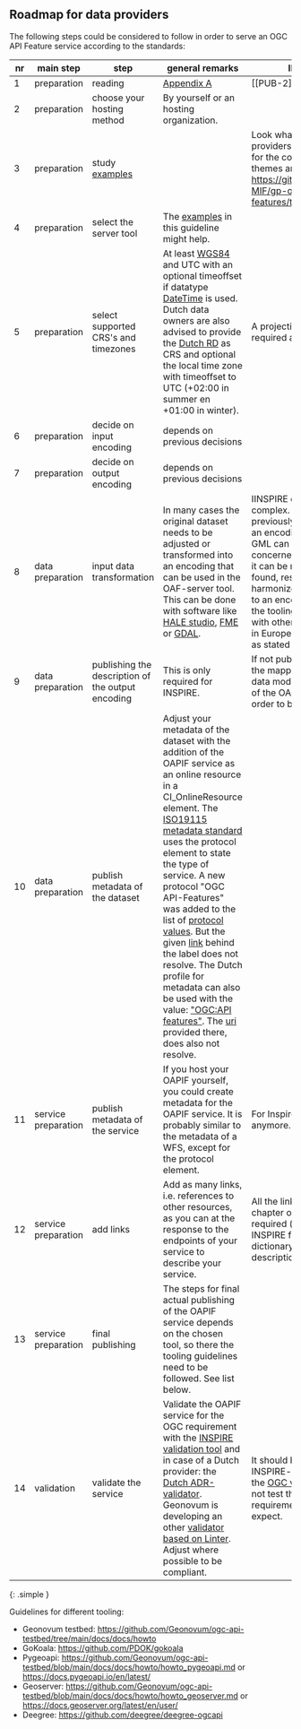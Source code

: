 ## Roadmap for data providers

The following steps could be considered to follow in order to serve an OGC API Feature service according to the standards:

|nr|main step|step|general remarks|INSPIRE remarks|
|------|---------|----|---------------|---------------|
|1|preparation|reading|[Appendix A](#references)|[[PUB-2]]|
|2|preparation|choose your hosting method|By yourself or an hosting organization.||
|3|preparation|study [examples](#H04)||Look what other INSPIRE data providers have done in this field for the concerning INSPIRE themes and have a look at: https://github.com/INSPIRE-MIF/gp-ogc-api-features/tree/master/deployments.|
|4|preparation|select the server tool|The [examples](#H04) in this guideline might help.||
|5|preparation|select supported CRS's and timezones|At least [WGS84](https://epsg.io/4326) and UTC with an optional timeoffset if datatype [DateTime](https://tools.ietf.org/html/rfc3339#section-5.6) is used. Dutch data owners are also advised to provide the [Dutch RD](https://www.opengis.net/def/crs/EPSG/0/28992) as CRS and optional the local time zone with timeoffset to UTC (+02:00 in summer en +01:00 in winter).|A projection based on [ETRS89](https://epsg.io/4258) is required as one of the CRS's.|
|6|preparation|decide on input encoding|depends on previous decisions||
|7|preparation|decide on output encoding|depends on previous decisions||
|8|data preparation|input data transformation|In many cases the original dataset needs to be adjusted or transformed into an encoding that can be used in the OAF-server tool. This can be done with software like [HALE studio](https://wetransform.to/halestudio/), [FME](https://www.safe.com/) or [GDAL](https://gdal.org/index.html). |IINSPIRE data models are often complex. Research whether a previously published mapping to an encoding other than complex GML can be found for the concerned INSPIRE-theme. If so, it can be reused. If it cannot be found, research how your harmonized data can be mapped to an encoding that can be used in the tooling. Seek for cooperation with other INSPIRE data providers in Europe and use the principles as stated in [[PUB-4]].|
|9|data preparation|publishing the description of the output encoding|This is only required for INSPIRE.|If not published before, describe the mapping from the INSPIRE data model to the output encoding of the OAPIF and publish it, in order to be INSPIRE compliant.|
|10|data preparation|publish metadata of the dataset|Adjust your metadata of the dataset with the addition of the OAPIF service as an online resource in a CI_OnlineResource element. The [ISO19115 metadata standard](https://docs.geostandaarden.nl/md/mdprofiel-iso19115/#protocol) uses the protocol element to state the type of service. A new protocol "OGC API-Features" was added to the list of [protocol values](https://inspire.ec.europa.eu/metadata-codelist/ProtocolValue:1). But the given [link](http://www.opengis.net/def/docs/17-069r3) behind the label does not resolve. The Dutch profile for metadata can also be used with the value: ["OGC:API features"](https://geonovum.github.io/Metadata-ISO19119/#codelist-protocol). The [uri](http://www.opengis.net/def/interface/ogcapi-features) provided there, does also not resolve.||
|11|service preparation|publish metadata of the service|If you host your OAPIF yourself, you could create metadata for the OAPIF service. It is probably similar to the metadata of a WFS, except for the protocol element. |For Inspire this is not mandatory anymore.|
|12|service preparation|add links|Add as many links, i.e. references to other resources, as you can at the response to the endpoints of your service to describe your service.| All the links as mentioned in the chapter on [requirements](#H03) are required (metadata of dataset, INSPIRE feature concept dictionary, Licence, mapping description, bulk download).|
|13|service preparation|final publishing|The steps for final actual publishing of the OAPIF service depends on the chosen tool, so there the tooling guidelines need to be followed. See list below.||
|14|validation|validate the service|Validate the OAPIF service for the OGC requirement with the [INSPIRE validation tool](https://inspire.ec.europa.eu/validator/home/index.html) and in case of a Dutch provider: the [Dutch ADR-validator](https://gitlab.com/commonground/don/adr-validator/-/blob/main/README.md?ref_type=heads). Geonovum is developing an other [validator based on Linter](https://geonovum-labs.github.io/ogc-checker/?#/ogc-api). Adjust where possible to be compliant.|It should be noted that the INSPIRE-validator is the same as the [OGC validator](https://cite.opengeospatial.org/teamengine/about/ogcapi-features-1.0/1.0/site/) and that it does not test the specific INSPIRE requirements as one would expect.|
{: .simple }

Guidelines for different tooling:  
  - Geonovum testbed: https://github.com/Geonovum/ogc-api-testbed/tree/main/docs/docs/howto  
  - GoKoala: https://github.com/PDOK/gokoala   
  - Pygeoapi: https://github.com/Geonovum/ogc-api-testbed/blob/main/docs/docs/howto/howto_pygeoapi.md or https://docs.pygeoapi.io/en/latest/  
  - Geoserver: https://github.com/Geonovum/ogc-api-testbed/blob/main/docs/docs/howto/howto_geoserver.md or https://docs.geoserver.org/latest/en/user/  
  - Deegree: https://github.com/deegree/deegree-ogcapi







